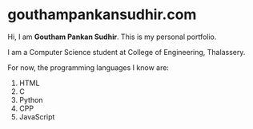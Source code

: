 # gouthampankansudhir.com

Hi, I am **Goutham Pankan Sudhir**. This is my personal portfolio.

I am a Computer Science student at College of Engineering, Thalassery.

For now, the programming languages I know are:

1. HTML
1. C
1. Python
1. CPP
1. JavaScript